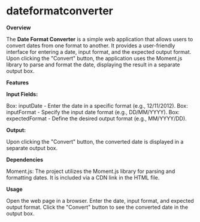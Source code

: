# dateformatconverter

**Overview**

The **Date Format Converter** is a simple web application that allows users to convert dates from one format to another. It provides a user-friendly interface for entering a date, input format, and the expected output format. Upon clicking the "Convert" button, the application uses the Moment.js library to parse and format the date, displaying the result in a separate output box.

**Features**

**Input Fields:**

Box: inputDate - Enter the date in a specific format (e.g., 12/11/2012).
Box: inputFormat - Specify the input date format (e.g., DD/MM/YYYY).
Box: expectedFormat - Define the desired output format (e.g., MM/YYYY/DD).

**Output:**

Upon clicking the "Convert" button, the converted date is displayed in a separate output box.

**Dependencies**

Moment.js: The project utilizes the Moment.js library for parsing and formatting dates. It is included via a CDN link in the HTML file.

**Usage**

Open the web page in a browser.
Enter the date, input format, and expected output format.
Click the "Convert" button to see the converted date in the output box.
